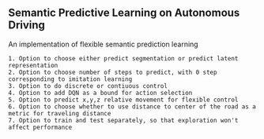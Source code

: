 ## Semantic Predictive Learning on Autonomous Driving

An implementation of flexible semantic prediction learning
    
    1. Option to choose either predict segmentation or predict latent representation
    2. Option to choose number of steps to predict, with 0 step corresponding to imitation learning
    3. Option to do discrete or contiuous control
    4. Option to add DQN as a bound for action selection
    5. Option to predict x,y,z relative movement for flexible control
    6. Option to choose whether to use distance to center of the road as a metric for traveling distance
    7. Option to train and test separately, so that exploration won't affect performance
